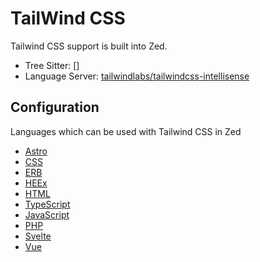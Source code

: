 # TailWind CSS

Tailwind CSS support is built into Zed.

- Tree Sitter: []
- Language Server: [tailwindlabs/tailwindcss-intellisense](https://github.com/tailwindlabs/tailwindcss-intellisense)

## Configuration

<!--
TBD: Document Tailwind CSS Configuration
-->

Languages which can be used with Tailwind CSS in Zed

- [Astro](./astro.md)
- [CSS](./css.md)
- [ERB](./ruby.md#ERB)
- [HEEx](./elixir.md#HEEx)
- [HTML](./html.md)
- [TypeScript](./typescript.md)
- [JavaScript](./javascript.md)
- [PHP](./php.md)
- [Svelte](./svelte.md)
- [Vue](./vue.md)
